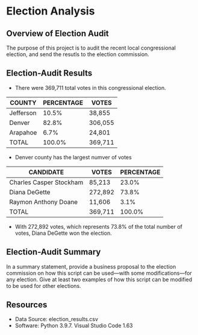 # Election Analysis

## Overview of Election Audit
The purpose of this project is to audit the recent local congressional election, and send the resutls to the election commission.

## Election-Audit Results
* There were 369,711 total votes in this congressional election.

| COUNTY  | PERCENTAGE | VOTES |
| ------------- | ------------- | ------------- |
| Jefferson | 10.5%  | 38,855 |
| Denver | 82.8%  | 306,055 |
| Arapahoe | 6.7%  | 24,801 |
| TOTAL  | 100.0% | 369,711 |
* Denver county has the largest numver of votes

| CANDIDATE  | VOTES | PERCENTAGE |
| ------------- | ------------- | ------------- |
| Charles Casper Stockham  | 85,213  | 23.0% |
| Diana DeGette  | 272,892  | 73.8% |
| Raymon Anthony Doane  | 11,606  | 3.1% |
| TOTAL  | 369,711  | 100.0% |
* With 272,892 votes, which represents 73.8% of the total number of votes, Diana DeGette won the election.

## Election-Audit Summary
In a summary statement, provide a business proposal to the election commission on how this script can be used—with some modifications—for any election. Give at least two examples of how this script can be modified to be used for other elections.

## Resources
* Data Source: election_results.csv
* Software: Python 3.9.7. Visual Studio Code 1.63
